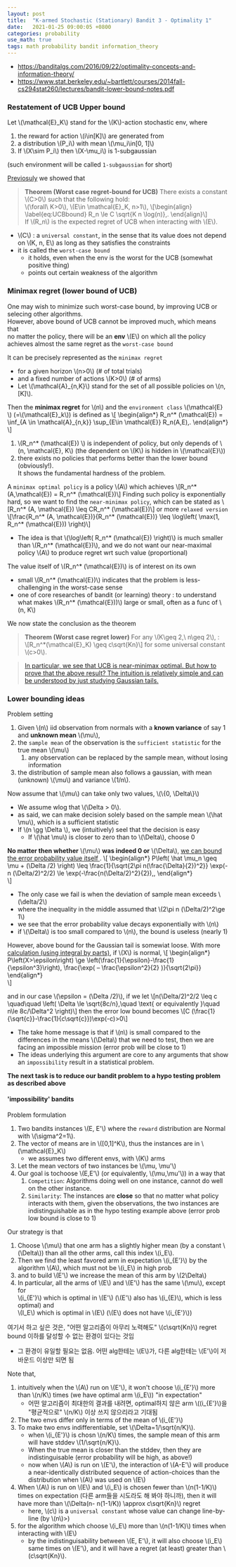 ```yaml
---
layout: post
title:  "K-armed Stochastic (Stationary) Bandit 3 - Optimality 1"
date:   2021-01-25 09:00:05 +0800
categories: probability
use_math: true
tags: math probability bandit information_theory
---
```



- <a href="https://banditalgs.com/2016/09/22/optimality-concepts-and-information-theory/" target="_blank">https://banditalgs.com/2016/09/22/optimality-concepts-and-information-theory/</a>  
- <a href="https://www.stat.berkeley.edu/~bartlett/courses/2014fall-cs294stat260/lectures/bandit-lower-bound-notes.pdf" target="_blank">https://www.stat.berkeley.edu/~bartlett/courses/2014fall-cs294stat260/lectures/bandit-lower-bound-notes.pdf</a>

### Restatement of UCB Upper bound

Let \\(\mathcal{E}\_K\\) stand for the \\(K\\)-action stochastic env, where
1. the reward for action \\(i\in[K]\\) are generated from
2. a distribution \\(P\_i\\) with mean \\(\mu\_i\in[0, 1]\\)
3. If \\(X\sim P\_i\\) then \\(X-\mu\_i\\) is 1-subgaussian

(such environment will be called `1-subgaussian` for short)


<a href="{{site.url}}/probability/2021/01/07/k-armed-bandit-ucb.html" target="_blank">Previosuly</a> we showed that

> __Theorem (Worst case regret-bound for UCB)__ There exists a constant \\(C>0\\) such that the following hold:  
\\(\forall\\ K>0\\), \\(E\in \mathcal{E}\_K, n>1\\),
\\[\begin{align} 
\label{eq:UCBbound} 
R_n \le C \sqrt{K n \log(n)}\,. 
\end{align}\\]  
If \\(R\_n\\) is the expected regret of UCB when interacting with \\(E\\).

- \\(C\\) : a `universal constant`, in the sense that its value does not depend on \\(K, n, E\\) as long as they satisfies the constraints
- it is called the `worst-case bound`
  - it holds, even when the env is the worst for the UCB (somewhat positive thing)
  - points out certain weakness of the algorithm


### Minimax regret (lower bound of UCB)

One may wish to minimize such worst-case bound, by improving UCB or selecing other algorithms.  
However, above bound of UCB cannot be improved much, which means that  
no matter the policy, there will be an __env__ \\(E\\) on which all the policy achieves almost the same regret as the `worst-case bound`

It can be precisely represented as the `minimax regret`
- for a given horizon \\(n>0\\) (# of total trials)
- and a fixed number of actions \\(K>0\\) (# of arms)
- Let \\(\mathcal{A}_{n,K}\\) stand for the set of all possible policies on \\(n, [K]\\).

Then the __minimax regret__ for \\(n\\) and the `environment class` \\(\mathcal{E} \\) (=\\(\mathcal{E}\_k\\)) is defined as
\\[
\begin\{align\*\} 
R_n^\* (\mathcal{E})  = \inf_{A \in \mathcal{A}\_{n,k}} \sup_{E\in \mathcal{E}}  R_n(A,E)\,.
\end\{align\*\}
\\]

1. \\(R_n^* (\mathcal{E}) \\) is independent of policy, but only depends of \\(n, \mathcal{E}, K\\) (the dependent on \\(K\\) is hidden in \\(\mathcal{E}\\))
2. there exists no policies that performs better than the lower bound (obviously!).  
   It shows the fundamental hardness of the problem.


A `minimax optimal policy` is a policy \\(A\\) which achieves
\\[R_n^* (A,\mathcal{E}) = R_n^* (\mathcal{E})\\]
Finding such policy is exponentially hard, so we want to find the `near-minimax policy`, which can be stated as
\\[R\_n^* (A, \mathcal{E}) \leq CR\_n^* (\mathcal{E})\\]
or more `relaxed version`
\\[\frac{R\_n^* (A, \mathcal{E})}{R\_n^* (\mathcal{E})} \leq \log\left( \max(1, R\_n^* (\mathcal{E})) \right)\\]
- The idea is that \\(\log\left( R\_n^* (\mathcal{E}) \right)\\) is much smaller than \\(R\_n^* (\mathcal{E})\\), and we do not want our near-maximal policy \\(A\\) to produce regret wrt such value (proportional)

The value itself of \\(R\_n^* (\mathcal{E})\\) is of interest on its own
  - small \\(R\_n^* (\mathcal{E})\\) indicates that the problem is less-challenging in the worst-case sense
  - one of core researches of bandit (or learning) theory : to understand what makes \\(R\_n^* (\mathcal{E}))\\) large or small, often as a func of \\(n, K\\)


We now state the conclusion as the theorem

> __Theorem (Worst case regret lower)__ For any \\(K\geq 2,\\ n\geq 2\\), :  
\\[R_n^*(\mathcal{E}_K) \geq c\sqrt{Kn}\\]
for some universal constant \\(c>0\\).

> <a href="https://banditalgs.com/2016/09/22/optimality-concepts-and-information-theory/" target="_blank">In particular, we see that UCB is near-minimax optimal. But how to prove that the above result? The intuition is relatively simple and can be understood by just studying Gaussian tails.</a>


### Lower bounding ideas

Problem setting
1. Given \\(n\\) iid observation from normals with a __known variance__ of say 1 and __unknown mean__ \\(\mu\\), 
2. the `sample mean` of the observation is the `sufficient statistic` for the true mean \\(\mu\\)
   1. any observation can be replaced by the sample mean, without losing information
3. the distribution of sample mean also follows a gaussian, with mean (unknown) \\(\mu\\) and variance \\(1/n\\).
   
Now assume that \\(\mu\\) can take only two values, \\(\\{0, \Delta\\}\\)
- We assume wlog that \\(\Delta > 0\\). 
- as said, we can make decision solely based on the sample mean \\(\hat \mu\\), which is a sufficient statistic 
- If \\(n \gg \Delta \\), we (intuitively) seel that the decision is easy
  - If \\(\hat \mu\\) is closer to zero than to \\(\Delta\\), choose 0

__No matter then whether__ \\(\mu\\) __was indeed 0 or__ \\(\Delta\\), <a href="{{site.url}}/probability/2020/12/31/k-armed-bandit.html#gauss_bound" target="_blank">we can bound the error probability value itself </a>.
\\[
\begin{align\*} 
P\left( \hat \mu\_n \geq \mu + (\Delta /2) \right) \leq \frac{1}{\sqrt{2\pi n(\frac{\Delta}{2})^2}} \exp(-n (\Delta/2)^2/2) \le \exp(-\frac{n(\Delta/2)^2}{2})\,, 
\end{align\*}  
\\]  
- The only case we fail is when the deviation of sample mean exceeds \\(\delta/2\\)
- where the inequality in the middle assumed that \\(2\pi n (\Delta/2)^2\ge 1\\)
- we see that the error probability value decays exponentially with \\(n\\)
- if \\(\Delta\\) is too small compared to \\(n\\), the bound is useless (nearly 1)

However, above bound for the Gaussian tail is somewiat loose. With more <a href="https://mikespivey.wordpress.com/2011/10/21/normaltails/" target="_blank">calculation (using integral by parts)</a>, if \\(X\\) is normal,
\\[
\begin{align\*} 
P\left(X>\epsilon\right) \ge \left(\frac{1}{\epsilon}-\frac{1}{\epsilon^3}\right)\, \frac{\exp( – \frac{\epsilon^2}{2} )}{\sqrt{2\pi}} 
\end{align\*}  
\\]

and in our case \\(\epsilon = (\Delta /2)\\), if we let
\\[n(\Delta/2)^2/2 \leq c \quad\quad \left(  \Delta \le \sqrt{8c/n},\quad \text{ or equivalently }\quad n\le 8c/\Delta^2 \right)\\]
then the error low bound becomes
\\[C (\frac{1}{\sqrt{c}}-\frac{1}{c\sqrt{c}})\exp(-c)>0\\]

- The take home message is that if \\(n\\) is small compared to the differences in the means \\(\Delta\\) that we need to test, then we are facing an impossible mission (error prob will be close to 1)
- The ideas underlying this argument are core to any arguments that show an `impossibility` result in a statistical problem. 

__The next task is to reduce our bandit problem to a hypo testing problem as described above__

#### 'impossibility' bandits

Problem formulation
1. Two bandits instances \\(E, E'\\) where the `reward` distribution are Normal with \\(\sigma^2=1\\).
2. The vector of means are in \\([0,1]^K\\), thus the instances are in \\(\mathcal{E}\_K\\)
   - we assumes two different envs, with \\(K\\) arms
3. Let the mean vectors of two instances be \\(\mu, \mu'\\)
4. Our goal is tochoose \\(E,E'\\) (or equivalently, \\(\mu,\mu'\\)) in a way that
   1. `Competition`: Algorithms doing well on one instance, cannot do well on the other instance.
   2. `Similarity`: The instances are __close__ so that no matter what policy interacts with them, given the observations, the two instances are indistinguishable as in the hypo testing example above (error prob low bound is close to 1)

Our strategy is that
1. Choose \\(\mu\\) that one arm has a slightly higher mean (by a constant \\(\Delta\\)) than all the other arms, call this index \\(i_E\\).
2. Then we find the least favored arm in expectation \\(i\_{E'}\\) by the algorithm \\(A\\), which must not be \\(i\_E\\) in high prob
3. and to build \\(E'\\) we increase the mean of this arm by \\(2\Delta\\)
4. In particular, all the arms of \\(E\\) and \\(E'\\) has the same \\(\mu\\), except for  
   \\(i\_{E'}\\) which is optimal in \\(E'\\) (\\(E'\\) also has \\(i\_{E}\\), which is less optimal) and  
   \\(I\_E\\) which is optimal in \\(E\\) (\\(E\\) does not have \\(i\_{E'}\\))

여기서 하고 싶은 것은, "어떤 알고리즘이 아무리 노력해도" \\(c\sqrt{Kn}\\) regret bound 이하를 달성할 수 없는 환경이 있다는 것임
- 그 환경이 유일할 필요는 없음. 어떤 alg한테는 \\(E\\)가, 다른 alg한테는 \\(E'\\)이 저 바운드 이상만 되면 됨

Note that,
1. intuitively when the \\(A\\) run on \\(E'\\), it won't choose \\(i\_{E'}\\) more than \\(n/K\\) times (we have optimal arm \\(i\_E\\)) "in expectation"
   - 어떤 알고리즘이 최대한의 결과를 내려면, optimal하지 않은 arm \\((i\_{E'}\\)을 "평균적으로" \\(n/K\\) 이상 쓰지 않으리라고 기대됨
2. The two envs differ only in terms of the mean of \\(i\_{E'}\\)
3. To make two envs indifferentiable, set \\(\Delta=1/\sqrt{n/K}\\).
   - when \\(i\_{E'}\\) is chosn \\(n/K\\) times, the sample mean of this arm will have stddev \\(1/\sqrt{n/K}\\).
   - When the true mean is closer than the stddev, then they are indistinguisable (error probability will be high, as above!)
   - now when \\(A\\) is run on \\(E'\\), the interaction of \\(A-E'\\) will produce a near-identically distributed sequence of action-choices than the distribution when \\(A\\) was used on \\(E\\)
4. When \\(A\\) is run on \\(E\\) and \\(i\_E\\) is chosen fewer than \\(n(1-1/K)\\) times on expectation (다른 arm들을 시도라도 해 봐야 하니까), then it will have more than \\(\Delta(n- n(1-1/K)) \approx c\sqrt{Kn}\\) regret
   - here, \\(c\\) is a `universal constant` whose value can change line-by-line (by \\(n\\)>)
5. for the algorithm which choose \\(i\_E\\) more than \\(n(1-1/K)\\) times when interacting with \\(E\\)
   - by the indistinguisability between \\(E, E'\\), it will also choose \\(i\_E\\) same times on \\(E'\\), and it will have a regret (at least) greater than \\(c\sqrt{Kn}\\).